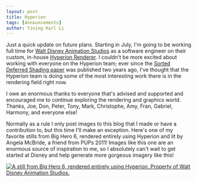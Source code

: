 ```yaml
---
layout: post
title: Hyperion
tags: [Announcements]
author: Yining Karl Li
---
```


Just a quick update on future plans. Starting in July, I'm going to be working full time for [Walt Disney Animation Studios](http://www.disneyanimation.com/) as a software engineer on their custom, in-house [Hyperion Renderer](http://www.fxguide.com/featured/disneys-new-production-renderer-hyperion-yes-disney/). I couldn't be more excited about working with everyone on the Hyperion team; ever since the [Sorted Deferred Shading paper](https://disney-animation.s3.amazonaws.com/uploads/production/publication_asset/70/asset/Sorted_Deferred_Shading_For_Production_Path_Tracing.pdf) was published two years ago, I've thought that the Hyperion team is doing some of the most interesting work there is in the rendering field right now.

I owe an enormous thanks to everyone that's advised and supported and encouraged me to continue exploring the rendering and graphics world. Thanks, Joe, Don, Peter, Tony, Mark, Christophe, Amy, Fran, Gabriel, Harmony, and everyone else!

Normally as a rule I only post images to this blog that I made or have a contribution to, but this time I'll make an exception. Here's one of my favorite stills from Big Hero 6, rendered entirely using Hyperion and lit by Angela McBride, a friend from PUPs 2011! Images like this one are an enormous source of inspiration to me, so I absolutely can't wait to get started at Disney and help generate more gorgeous imagery like this!

[![A still from Big Hero 6, rendered entirely using Hyperion. Property of Walt Disney Animation Studios.]({{site.url}}/content/images/2015/Apr/BH6_still_Baymaxhug.jpg)]({{site.url}}/content/images/2015/Apr/BH6_still_Baymaxhug.jpg)

